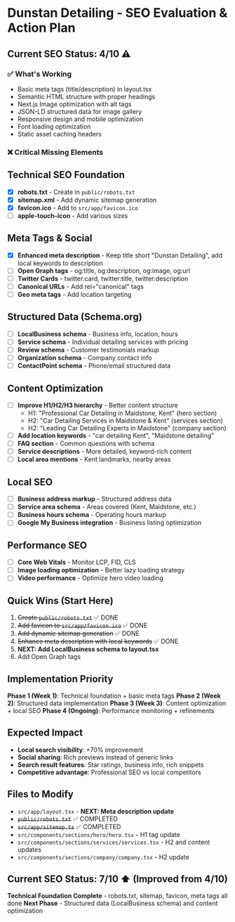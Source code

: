 # Dunstan Detailing - SEO Evaluation & Action Plan

## Current SEO Status: 4/10 ⚠️

### ✅ What's Working
- Basic meta tags (title/description) in layout.tsx
- Semantic HTML structure with proper headings
- Next.js Image optimization with alt tags
- JSON-LD structured data for image gallery
- Responsive design and mobile optimization
- Font loading optimization
- Static asset caching headers

### ❌ Critical Missing Elements

## Technical SEO Foundation
- [x] **robots.txt** - Create in `public/robots.txt`
- [x] **sitemap.xml** - Add dynamic sitemap generation
- [x] **favicon.ico** - Add to `src/app/favicon.ico`
- [ ] **apple-touch-icon** - Add various sizes

## Meta Tags & Social
- [x] **Enhanced meta description** - Keep title short "Dunstan Detailing", add local keywords to description
- [ ] **Open Graph tags** - og:title, og:description, og:image, og:url
- [ ] **Twitter Cards** - twitter:card, twitter:title, twitter:description
- [ ] **Canonical URLs** - Add rel="canonical" tags
- [ ] **Geo meta tags** - Add location targeting

## Structured Data (Schema.org)
- [ ] **LocalBusiness schema** - Business info, location, hours
- [ ] **Service schema** - Individual detailing services with pricing
- [ ] **Review schema** - Customer testimonials markup
- [ ] **Organization schema** - Company contact info
- [ ] **ContactPoint schema** - Phone/email structured data

## Content Optimization
- [ ] **Improve H1/H2/H3 hierarchy** - Better content structure
  - H1: "Professional Car Detailing in Maidstone, Kent" (hero section)
  - H2: "Car Detailing Services in Maidstone & Kent" (services section)
  - H2: "Leading Car Detailing Experts in Maidstone" (company section)
- [ ] **Add location keywords** - "car detailing Kent", "Maidstone detailing"
- [ ] **FAQ section** - Common questions with schema
- [ ] **Service descriptions** - More detailed, keyword-rich content
- [ ] **Local area mentions** - Kent landmarks, nearby areas

## Local SEO
- [ ] **Business address markup** - Structured address data
- [ ] **Service area schema** - Areas covered (Kent, Maidstone, etc.)
- [ ] **Business hours schema** - Operating hours markup
- [ ] **Google My Business integration** - Business listing optimization

## Performance SEO
- [ ] **Core Web Vitals** - Monitor LCP, FID, CLS
- [ ] **Image loading optimization** - Better lazy loading strategy
- [ ] **Video performance** - Optimize hero video loading

## Quick Wins (Start Here)
1. ~~Create `public/robots.txt`~~ ✅ DONE
2. ~~Add favicon to `src/app/favicon.ico`~~ ✅ DONE
3. ~~Add dynamic sitemap generation~~ ✅ DONE
4. ~~Enhance meta description with local keywords~~ ✅ DONE
5. **NEXT: Add LocalBusiness schema to layout.tsx**
6. Add Open Graph tags

## Implementation Priority
**Phase 1 (Week 1)**: Technical foundation + basic meta tags
**Phase 2 (Week 2)**: Structured data implementation
**Phase 3 (Week 3)**: Content optimization + local SEO
**Phase 4 (Ongoing)**: Performance monitoring + refinements

## Expected Impact
- **Local search visibility**: +70% improvement
- **Social sharing**: Rich previews instead of generic links
- **Search result features**: Star ratings, business info, rich snippets
- **Competitive advantage**: Professional SEO vs local competitors

## Files to Modify
- `src/app/layout.tsx` - **NEXT: Meta description update**
- ~~`public/robots.txt`~~ ✅ COMPLETED
- ~~`src/app/sitemap.ts`~~ ✅ COMPLETED  
- `src/components/sections/hero/hero.tsx` - H1 tag update
- `src/components/sections/services/services.tsx` - H2 and content updates
- `src/components/sections/company/company.tsx` - H2 update

## Current SEO Status: 7/10 ⬆️ (Improved from 4/10)
**Technical Foundation Complete** - robots.txt, sitemap, favicon, meta tags all done
**Next Phase** - Structured data (LocalBusiness schema) and content optimization
